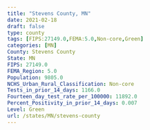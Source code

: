 ```yaml
---
title: "Stevens County, MN"
date: 2021-02-18
draft: false
type: county
tags: [FIPS:27149.0,FEMA:5.0,Non-core,Green]
categories: [MN]
County: Stevens County
State: MN
FIPS: 27149.0
FEMA_Region: 5.0
Population: 9805.0
NCHS_Urban_Rural_Classification: Non-core
Tests_in_prior_14_days: 1166.0
Fourteen_day_test_rate_per_100000: 11892.0
Percent_Positivity_in_prior_14_days: 0.007
Level: Green
url: /states/MN/stevens-county
---
```



